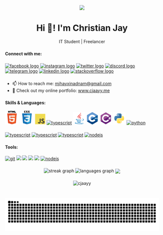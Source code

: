 <!--
**cjaayy/cjaayy** is a ✨ _special_ ✨ repository because its `README.md` (this file) appears on your GitHub profile.

- 🔭 I’m currently working on ...
- 🌱 I’m currently learning ...
- 👯 I’m looking to collaborate on ...
- 🤔 I’m looking for help with ...
- 💬 Ask me about ...
- 😄 Pronouns: ...
- ⚡ Fun fact: ... 
-->


###

<div align="center">
<img src="https://github.com/cjaayy/cjaayy/assets/142402011/11eeda48-8d8c-407a-a78a-39413b982a35"/>
</div>

###
<!--
<div align="center">
<img src="https://github.com/cjaayy/cjaayy/assets/142402011/cdb844e4-d04a-4037-9f53-5fd22c71e940">
<img src="https://user-images.githubusercontent.com/73097560/115834477-dbab4500-a447-11eb-908a-139a6edaec5c.gif"/>
</div>
-->

###
<div>
<h1 align="center">Hi 👋! I'm Christian Jay</h1>
<p align="center">IT Student | Freelancer</p>
</div>

###

<div>
<h4 align="left">Connect with me:</h4>
</div>

###

<div align="left">
<a href="https://web.facebook.com/christianjay.mandani.3?_rdc=1&_rdr" target="_blank">
<img src="https://raw.githubusercontent.com/maurodesouza/profile-readme-generator/master/src/assets/icons/social/facebook/default.svg" width="35" height="35" alt="facebook logo"/></a>
<a href="https://www.instagram.com/cjaaayy__" target="_blank">
<img src="https://raw.githubusercontent.com/maurodesouza/profile-readme-generator/master/src/assets/icons/social/instagram/default.svg" width="35" height="35" alt="instagram logo"/></a>
<a href="https://twitter.com/cjaym__" target="_blank">
<img src="https://raw.githubusercontent.com/maurodesouza/profile-readme-generator/master/src/assets/icons/social/twitter/default.svg" width="35" height="35" alt="twitter logo"/></a>
<a href="https://discordapp.com/users/1200464257351942245" target="_blank">
<img src="https://github.com/cjaayy/cjaayy/assets/142402011/f8833b98-ae35-4ad2-a328-11e3d51399fb" width="35" height="35" alt="discord logo"/></a>
<a href="https://t.me/sejay3" target="_blank">
<img src="https://github.com/cjaayy/cjaayy/assets/142402011/923ba1e8-a2ac-47d6-9dca-580d10239075" width="35" height="35" alt="telegram logo"/></a>
<a href="https://www.linkedin.com/in/cjaym/" target="_blank">
<img src="https://raw.githubusercontent.com/maurodesouza/profile-readme-generator/master/src/assets/icons/social/linkedin/default.svg" width="35" height="35" alt="linkedin logo"/></a>
<a href="https://stackoverflow.com/users/22815563/christian-jay-mandani" target="_blank">
<img src="https://raw.githubusercontent.com/maurodesouza/profile-readme-generator/master/src/assets/icons/social/stackoverflow/default.svg" width="35" height="35" alt="stackoverflow logo"/></a>
 
<!--<a href="https://app.vsaex.visualstudio.com/me?mkt=en-US" target="_blank">
<img src="https://raw.githubusercontent.com/maurodesouza/profile-readme-generator/master/src/assets/icons/social/visualstudio/default.svg" width="35" height="33" alt="visualstudio logo"  />
</a>
</div>-->

###

 - 📫 How to reach me: mjhayxinadnam@gmail.com
 - 📂 Check out my online portfolio: www.cjaayy.me

###

<h4 align="left"> Skills & Languages:</h4>
  <a href="https://www.w3schools.com/html/" target="_blank" rel="noreferrer"><img 
     src="https://raw.githubusercontent.com/devicons/devicon/master/icons/html5/html5-original-wordmark.svg" alt="html5" width="45" height="45"/></a>
  <a href="https://www.w3schools.com/css/" target="_blank" rel="noreferrer"><img 
     src="https://raw.githubusercontent.com/devicons/devicon/master/icons/css3/css3-original-wordmark.svg" alt="css3" width="45" height="45"/></a>
  <a href="https://www.w3schools.com/js/" target="_blank" rel="noreferrer"><img 
     src="https://raw.githubusercontent.com/devicons/devicon/master/icons/javascript/javascript-original.svg" alt="javascript" width="34" height="35"/></a>
  <a href="https://www.typescriptlang.org/" target="_blank" rel="noreferrer"><img 
     src="https://github.com/user-attachments/assets/b9697a65-80ee-455f-a92f-1dec14be5764" alt="typescript" width="34" height="35"/></a>
  <a href="https://www.java.com" target="_blank" rel="noreferrer"><img 
     src="https://raw.githubusercontent.com/devicons/devicon/master/icons/java/java-original.svg" alt="java" width="40" height="40"/a></a>
  <a href="https://www.w3schools.com/cpp/" target="_blank" rel="noreferrer"><img 
     src="https://raw.githubusercontent.com/devicons/devicon/master/icons/cplusplus/cplusplus-original.svg" alt="cplusplus"width="40"</a></a>
  <a href="https://www.w3schools.com/cs/" target="_blank" rel="noreferrer"><img 
     src="https://raw.githubusercontent.com/devicons/devicon/master/icons/csharp/csharp-original.svg" alt="csharp" width="40" height="40"/></a> 
  <a href="https://www.python.org" target="_blank" rel="noreferrer"><img 
     src="https://raw.githubusercontent.com/devicons/devicon/master/icons/python/python-original.svg" alt="python" width="40" height="40"/></a>
  <a href="https://www.rust-lang.org" target="_blank" rel="noreferrer"><img 
     src="https://github.com/user-attachments/assets/3b4377c3-8520-47b5-8dcb-6956d1e131f5" alt="python" width="40" height="40"/></a>
  </div>

###

<a href="https://www.mongodb.com/try/download/community" target="_blank" rel="noreferrer"><img 
   src="https://github.com/user-attachments/assets/aefc5d94-0ac2-4c35-8619-d461fb1601c1" alt="typescript" width="40" height="40"/></a> 
<a href="https://www.tutorialspoint.com/expressjs/index.htm" target="_blank" rel="noreferrer"><img 
   src="https://github.com/user-attachments/assets/4d41016a-f298-4a80-b2eb-32ed68a4150d" alt="typescript" width="40" height="40"/></a>
<a href="https://www.tutorialspoint.com/reactjs/index.htm" target="_blank" rel="noreferrer"><img 
   src="https://github.com/user-attachments/assets/041247e0-0f12-4e8a-9ff1-cdfef996c4bd" alt="typescript" width="40" height="40"/></a>
<a href="https://nodejs.org/" target="_blank" rel="noreferrer"><img 
   src="https://github.com/user-attachments/assets/135b0492-5b85-4c60-b655-34add9aa7835" alt="nodejs" width="40" height="40"/></a>

  ### 
  
  <h4 align="left">Tools:</h4>
  <a href="https://git-scm.com/" target="_blank" rel="noreferrer"> <img src="https://www.vectorlogo.zone/logos/git-scm/git-scm-icon.svg" alt="git" width="35" height="35"/></a>
  <a href="https://code.visualstudio.com/" target="_blank"> <img src="https://github.com/cjaayy/cjaayy/assets/142402011/5d7735e1-2398-4024-8b00-01b213f00c67" style="width:40px; height: 
  auto;"></a>
  <a href="https://visualstudio.microsoft.com/vs/" target="_blank"> <img src="https://github.com/cjaayy/cjaayy/assets/142402011/607c6c99-8d10-4b49-9683-9f8a330517ac" style="width:40px; 
  height: auto;"></a>
  <a href="https://www.figma.com/" target="_blank"> <img src="https://github.com/user-attachments/assets/2e464299-697c-4dc3-b0e2-3df90e7f36d7" style="width:40px; 
  height: auto;"></a> 
<a href="https://developer.android.com/studio" target="_blank"> <img src="https://github.com/user-attachments/assets/0db16748-f894-47ab-bca4-025d0e9c76d3" style="width:40px; 
  height: auto;"></a>  
  </div>
  <a href="https://about.gitlab.com/" target="_blank" rel="noreferrer">
    <img src="https://github.com/user-attachments/assets/9d555754-f68f-4e1c-bae1-0a7a90d96c14" alt="nodejs" width="40" height="40"/>
</a>


###

 <div align="center">
  <img src="https://streak-stats.demolab.com?user=cjaayy&locale=en&mode=daily&theme=dracula&hide_border=false&border_radius=5" height="200" alt="streak graph"/>
  <img src="https://github-readme-stats.vercel.app/api/top-langs?username=cjaayy&locale=en&hide_title=false&layout=compact&card_width=320&langs_count=100&theme=dracula&hide_border=false" 
  height="200" alt="languages graph"/>
  <img align="center" src="http://github-profile-summary-cards.vercel.app/api/cards/profile-details?username=cjaayy&theme=2077" height="180em"/>
 </div>

###

<div align="center"> 
<img src="https://komarev.com/ghpvc/?username=cjaayy&label=Profile%20views&color=0e75b6&style=flat" alt="cjaayy" /></p>
</div>
 
###

<!--
<div align="center">
<img src="https://quotes-github-readme.vercel.app/api?type=horizontal&theme=radical"/>
</div>
-->

###

<br clear="both">
<img src="https://raw.githubusercontent.com/cjaayy/cjaayy/output/snake.svg" alt="Snake animation"/>

###
